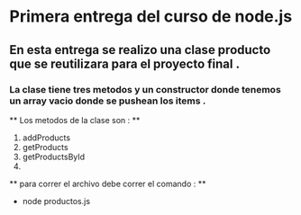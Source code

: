 # Primera entrega del curso de node.js

## En esta entrega se realizo una clase producto que se reutilizara para el proyecto final .

### La clase tiene tres metodos y un constructor donde tenemos un array vacio donde se pushean los items .

** Los metodos de la clase son : **

1. addProducts
2. getProducts
3. getProductsById
4.

** para correr el archivo debe correr el comando : **

- node productos.js
